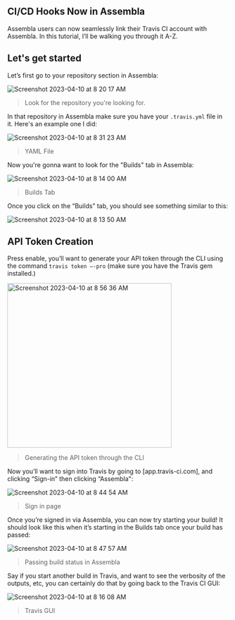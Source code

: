## CI/CD Hooks Now in Assembla

Assembla users can now seamlessly link their Travis CI account with Assembla. In this tutorial, I’ll be walking you through it A-Z. 

## Let's get started

Let’s first go to your repository section in Assembla: 

![Screenshot 2023-04-10 at 8 20 17 AM](https://user-images.githubusercontent.com/20936398/230939604-35ea81a9-09c4-4058-9721-75b37cac5b0f.png)

>Look for the repository you're looking for.

In that repository in Assembla make sure you have your `.travis.yml` file in it. Here's an example one I did: 

![Screenshot 2023-04-10 at 8 31 23 AM](https://user-images.githubusercontent.com/20936398/230939876-014b9442-3934-4632-b739-72dbc30d7dbc.png)

>YAML File

Now you're gonna want to look for the "Builds" tab in Assembla: 

![Screenshot 2023-04-10 at 8 14 00 AM](https://user-images.githubusercontent.com/20936398/230940010-dbe611d1-4276-460a-9e52-60b2ea176ed5.png)

>Builds Tab

Once you click on the “Builds” tab, you should see something similar to this:

![Screenshot 2023-04-10 at 8 13 50 AM](https://user-images.githubusercontent.com/20936398/230940092-d7739912-0622-4c60-9e5e-7b16ad1921ed.png)

## API Token Creation 

Press enable, you’ll want to generate your API token through the CLI using the command `travis token –-pro` (make sure you have the Travis gem installed.)

<img width="373" alt="Screenshot 2023-04-10 at 8 56 36 AM" src="https://user-images.githubusercontent.com/20936398/230940816-80792609-6d38-431a-a09a-aefd6e7cf7a2.png">

>Generating the API token through the CLI

Now you’ll want to sign into Travis by going to [app.travis-ci.com], and clicking “Sign-in” then clicking “Assembla":

![Screenshot 2023-04-10 at 8 44 54 AM](https://user-images.githubusercontent.com/20936398/230940987-0fe32cd0-7488-436d-92fb-65f8d15a0a2f.png)

>Sign in page

Once you’re signed in via Assembla, you can now try starting your build! It should look like this when it’s starting in the Builds tab once your build has passed:

![Screenshot 2023-04-10 at 8 47 57 AM](https://user-images.githubusercontent.com/20936398/230941209-bd28ed76-8cde-46b5-b4a8-0b736a24ebc6.png)

>Passing build status in Assembla

Say if you start another build in Travis, and want to see the verbosity of the outputs, etc, you can certainly do that by going back to the Travis CI GUI:

![Screenshot 2023-04-10 at 8 16 08 AM](https://user-images.githubusercontent.com/20936398/230941434-831f6f4e-f925-4b83-ad00-c6bb512588b0.png)

>Travis GUI

